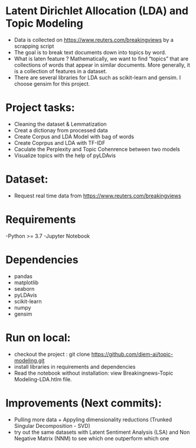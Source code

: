 # Latent Dirichlet Allocation (LDA) and Topic Modeling
- Data is collected on https://www.reuters.com/breakingviews by a scrapping script
- The goal is to break text documents down into topics by word. 
- What is laten feature ? Mathematically, we want to find “topics” that are collections of words that appear in similar documents. More generally, it is a collection of features in a dataset.
- There are several libraries for LDA such as scikit-learn and gensim. I choose gensim for this project.

# Project tasks:
- Cleaning the dataset & Lemmatization
- Creat a dictionay from processed data
- Create Corpus and LDA Model with bag of words
- Create Coprpus and LDA with TF-IDF
- Caculate the Perplexity and Topic Cohenrence between two models
- Visualize topics with the help of pyLDAvis
# Dataset:
- Request real time data from https://www.reuters.com/breakingviews

# Requirements
-Python >= 3.7
-Jupyter Notebook

# Dependencies
- pandas
- matplotlib
- seaborn
- pyLDAvis
- scikit-learn
- numpy
- gensim

# Run on local:
- checkout the project : git clone https://github.com/diem-ai/topic-modeling.git
- install libraries in requirements and dependencies
- Read the notebook without installation: view Breakingnews-Topic Modeling-LDA.htlm file.

# Improvements (Next commits):
- Pulling more data + Appyling dimensionality reductions (Trunked Singular Decomposition - SVD)
- try out the same datasets with Latent Sentiment Analysis (LSA) and Non Negative Matrix (NNM) to see which one outperform which one
